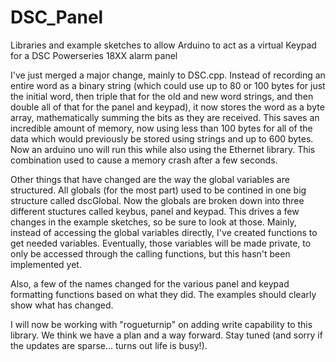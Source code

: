 # DSC_Panel
Libraries and example sketches to allow Arduino to act as a virtual Keypad for a DSC Powerseries 18XX alarm panel

I've just merged a major change, mainly to DSC.cpp.  Instead of recording an entire word as a binary string (which could use up to 80 or 100 bytes for just the initial word, then triple that for the old and new word strings, and then double all of that for the panel and keypad), it now stores the word as a byte array, mathematically summing the bits as they are received.  This saves an incredible amount of memory, now using less than 100 bytes for all of the data which would previously be stored using strings and up to 600 bytes.  Now an arduino uno will run this while also using the Ethernet library.  This combination used to cause a memory crash after a few seconds.

Other things that have changed are the way the global variables are structured.  All globals (for the most part) used to be contined in one big structure called dscGlobal.  Now the globals are broken down into three different stuctures called keybus, panel and keypad.  This drives a few changes in the example sketches, so be sure to look at those.  Mainly, instead of accessing the global variables directly, I've created functions to get needed variables.  Eventually, those variables will be made private, to only be accessed through the calling functions, but this hasn't been implemented yet.  

Also, a few of the names changed for the various panel and keypad formatting functions based on what they did.  The examples should clearly show what has changed.

I will now be working with "rogueturnip" on adding write capability to this library.  We think we have a plan and a way forward.  Stay tuned (and sorry if the updates are sparse... turns out life is busy!).
